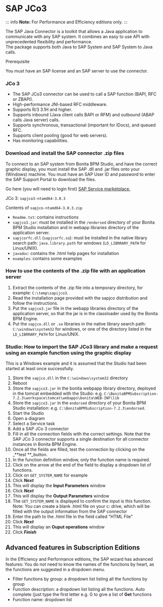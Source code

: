 # SAP JCo3

::: info
**Note:** For Performance and Efficiency editions only.
:::

The SAP Java Connector is a toolkit that allows a Java application to communicate with any SAP system. It combines an easy to use API with unprecedented flexibility and performance.   
The package supports both Java to SAP System and SAP System to Java calls. 

Prerequisite <!--{.h3}-->

You must have an SAP license and an SAP server to use the connector.

### JCo 3

* The SAP JCo3 connector can be used to call a SAP function (BAPI, RFC or ZBAPI).
* High-performance JNI-based RFC middleware.
* Supports R/3 3.1H and higher. 
* Supports inbound (Java client calls BAPI or RFM) and outbound (ABAP calls Java server) calls. 
* Supports synchronous, transactional (important for IDocs), and queued RFC. 
* Supports client pooling (good for web servers).
* Has monitoring capabilities.

### Download and install the SAP connector .zip files 

To connect to an SAP system from Bonita BPM Studio, and have the correct graphic display, you must install the SAP .dll and .jar files onto your (Windows) machine. You must have an SAP User ID and password to enter the SAP Support Portal to download the files.

Go here (you will need to login first) [SAP Service marketplace.](http://service.sap.com/connectors)

JCo 3: `sapjco3-ntamd64-3.0.3`

Contents of `sapjco-ntamd64-3.0.3.zip`

* `Readme.txt`: contains instructions
* `sapjco3.jar`: must be installed in the `/endorsed` directory of your Bonita BPM Studio installation and in webapp libraries directory of the application server.
* `sapjcorfc.dll` (`sapjcorfc.so`): must be installed in the native library search path: `java.library.path` for windows (`LD_LIBRRARY_PATH` for Linux/UNIX).
* `javadoc`: contains the .html help pages for installation
* `examples`: contains some examples

### How to use the contents of the .zip file with an application server

1. Extract the contents of the .zip file into a temporary directory, for example: `C:\temp\sapijco3`.
2. Read the installation page provided with the sapjco distribution and follow the instructions.
3. Put the `sapjco3.jar` file in the webapp libraries directory of the application server, so that the jar is in the classloader used by the Bonita BPM Engine.
4. Put the `sapjco.dll` or `.so` libraries in the native library search path: `C:\windows\system32` for windows, or one of the directory listed in the `LD_LIBRRARY_PATH` for Linux/UNIX.

### Studio: How to import the SAP JCo3 library and make a request using an example function using the graphic display

This is a Windows example and it is assumed that the Studio had been started at least once successfully.

1. Store the `sapjco.dll` in the `C:\windows\system32` directory
2. Reboot
3. Store the `sapjco3.jar` in the bonita webpapp library directory, deployed in the tomcat embedded with the Studio: e.g. `C:\BonitaBPMSubscription-7.2.3\workspace\tomcat\webapps\bonita\WEB-INF\lib`
4. Store the `sapjco3.jar` in the `endorsed` directory of your Bonita BPM Studio installation: e.g. `C:\BonitaBPMSubscription-7.2.3\endorsed`.
5. Start the Studio
6. Open a diagram
7. Select a Service task 
8. Add a SAP JCo 3 connector
9. Fill in all the connection fields with the correct settings. Note that the SAP JCo 3 connector supports a single destination for all connector instances in Bonita BPM Engine.
10. Once all the fields are filled, test the connection by clicking on the _**test **_button.
11. In the function definition window, only the function name is required.
12. Click on the arrow at the end of the field to display a dropdown list of functions.
13. Click on `GET_SYSTEM_NAME` for example
14. Click _**Next**_
15. This will display the **Input Parameters** window
16. Click _**Next**_
17. This will display the **Output Parameters** window
18. The `GET_SYSTEM_NAME` is displayed to confirm the input is this function. Note: You can create a blank .html file on your c: drive, which will be filled with the output information from the SAP connector
19. Enter the path to the .html file in the field called "HTML File"
20. Click _**Next**_
21. This will display an **Ouput operations** window
22. Click _**Finish**_

## Advanced features in Subscription Editions

In the Efficiency and Performance editions, the SAP wizard has advanced features: You do not need to know the names of the functions by heart, as the functions are suggested in a dropdown menu. 

* Filter functions by group: a dropdown list listing all the functions by group
* Function description: a dropdown list listing all the functions. Auto complete (just type the first letter e.g. G to give a list of **Get** functions
* Function name: dropdown list
